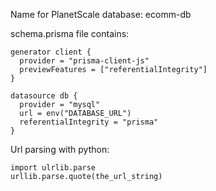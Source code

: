 Name for PlanetScale database: ecomm-db  


schema.prisma file contains:  
```
generator client {
  provider = "prisma-client-js"
  previewFeatures = ["referentialIntegrity"]
}

datasource db {
  provider = "mysql"
  url = env("DATABASE_URL")
  referentialIntegrity = "prisma"
}
```

Url parsing with python:
```
import ulrlib.parse
urllib.parse.quote(the_url_string)
```